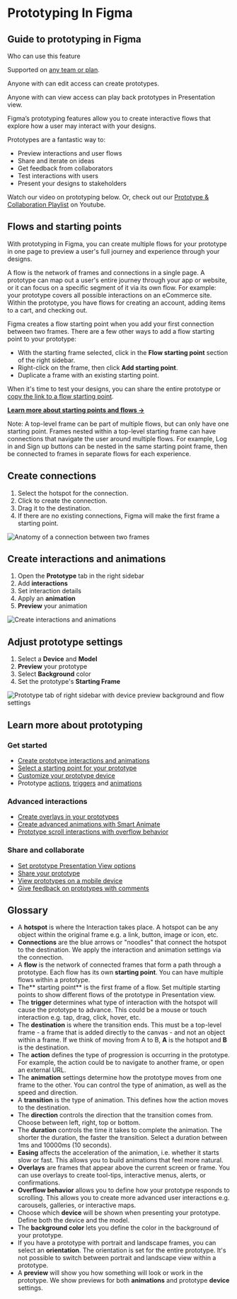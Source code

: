 # Prototyping In Figma



## Guide to prototyping in Figma

Who can use this feature

 

Supported on [any team or plan](https://help.figma.com/hc/en-us/articles/360040328273-Plans-and-teams-in-Figma).

 

Anyone with can edit access can create prototypes.

 

Anyone with can view access can play back prototypes in Presentation view.

Figma’s prototyping features allow you to create interactive flows that explore how a user may interact with your designs.

Prototypes are a fantastic way to:

* Preview interactions and user flows
* Share and iterate on ideas
* Get feedback from collaborators
* Test interactions with users
* Present your designs to stakeholders

Watch our video on prototyping below. Or, check out our [Prototype & Collaboration Playlist](https://www.youtube.com/playlist?list=PLXDU_eVOJTx7aqRW3Skp1aRT9ktC3ctqA) on Youtube.

## Flows and starting points <a href="flows_and_starting_points" id="flows_and_starting_points"></a>

With prototyping in Figma, you can create multiple flows for your prototype in one page to preview a user's full journey and experience through your designs.

A flow is the network of frames and connections in a single page. A prototype can map out a user's entire journey through your app or website, or it can focus on a specific segment of it via its own flow. For example: your prototype covers all possible interactions on an eCommerce site. Within the prototype, you have flows for creating an account, adding items to a cart, and checking out.

Figma creates a flow starting point when you add your first connection between two frames. There are a few other ways to add a flow starting point to your prototype:

* With the starting frame selected, click  in the **Flow starting point** section of the right sidebar.
* Right-click on the frame, then click **Add starting point**.
* Duplicate a frame with an existing starting point.

When it's time to test your designs, you can share the entire prototype or [copy the link to a flow starting point](https://help.figma.com/hc/en-us/articles/360039823894).

[**Learn more about starting points and flows →**](https://help.figma.com/hc/en-us/articles/360039823894)

Note: A top-level frame can be part of multiple flows, but can only have one starting point. Frames nested within a top-level starting frame can have connections that navigate the user around multiple flows. For example, Log in and Sign up buttons can be nested in the same starting point frame, then be connected to frames in separate flows for each experience.

## Create connections <a href="create_connections" id="create_connections"></a>

1. Select the hotspot for the connection.
2. Click  to create the connection.
3. Drag it to the destination.
4. If there are no existing connections, Figma will make the first frame a starting point.

![Anatomy of a connection between two frames](https://help.figma.com/hc/article_attachments/4404146549271/Anatomy_of_a_connection_between_two_frames\_\_2\_.png)

## Create interactions and animations <a href="create_interactions_and_animations" id="create_interactions_and_animations"></a>

1. Open the **Prototype** tab in the right sidebar
2. Add **interactions**
3. Set interaction details
4. Apply an **animation**
5. **Preview** your animation

![Create interactions and animations](https://help.figma.com/hc/article_attachments/4404153733655/Create_interactions_and_animations\_\_3\__1\__1\_.png)

## Adjust prototype settings <a href="adjust_prototype_settings" id="adjust_prototype_settings"></a>

1. Select a **Device** and **Model**
2. **Preview** your prototype
3. Select **Background** color
4. Set the prototype's **Starting Frame**

![Prototype tab of right sidebar with device preview background and flow settings](https://help.figma.com/hc/article_attachments/4404153736087/Prototype_tab_of_right_sidebar_with_device\_\_preview\_\_background\_\_and_flow_settings\_\_1\_.png)

## Learn more about prototyping <a href="learn_more_about_prototyping" id="learn_more_about_prototyping"></a>

### Get started <a href="get_started" id="get_started"></a>

* [Create prototype interactions and animations](https://help.figma.com/hc/en-us/articles/360040315773)
* [Select a starting point for your prototype](https://help.figma.com/hc/en-us/articles/360039823894)
* [Customize your prototype device](https://help.figma.com/hc/en-us/articles/360039823894)
* Prototype [actions](https://help.figma.com/hc/en-us/articles/360040035874), [triggers](https://help.figma.com/hc/en-us/articles/360040035834) and [animations](https://help.figma.com/hc/en-us/articles/360040522373)

### Advanced interactions <a href="advanced_interactions" id="advanced_interactions"></a>

* [Create overlays in your prototypes](https://help.figma.com/hc/en-us/articles/360039818254)
* [Create advanced animations with Smart Animate](https://help.figma.com/hc/en-us/articles/360039818874)
* [Prototype scroll interactions with overflow behavior](https://help.figma.com/hc/en-us/articles/360039818734)

### Share and collaborate <a href="share_and_collaborate" id="share_and_collaborate"></a>

* [Set prototype Presentation View options](https://help.figma.com/hc/en-us/articles/360040318013)
* [Share your prototype](https://help.figma.com/hc/en-us/articles/360039822654)
* [View prototypes on a mobile device](https://help.figma.com/hc/en-us/articles/360040321093-View-prototypes-on-a-mobile-device)
* [Give feedback on prototypes with comments](https://help.figma.com/hc/en-us/articles/360039824594)

## Glossary <a href="glossary" id="glossary"></a>

* A **hotspot** is where the Interaction takes place. A hotspot can be any object within the original frame e.g. a link, button, image or icon, etc.
* **Connections** are the blue arrows or "noodles" that connect the hotspot to the destination. We apply the interaction and animation settings via the connection.
* A **flow** is the network of connected frames that form a path through a prototype. Each flow has its own **starting point**. You can have multiple flows within a prototype.
* The** starting point** is the first frame of a flow. Set multiple starting points to show different flows of the prototype in Presentation view.
* The **trigger** determines what type of interaction with the hotspot will cause the prototype to advance. This could be a mouse or touch interaction e.g. tap, drag, click, hover, etc.
* The **destination** is where the transition ends. This must be a top-level frame - a frame that is added directly to the canvas - and not an object within a frame. If we think of moving from A to B, **A** is the hotspot and **B** is the destination.
* The **action** defines the type of progression is occurring in the prototype. For example, the action could be to navigate to another frame, or open an external URL.
* The **animation** settings determine how the prototype moves from one frame to the other. You can control the type of animation, as well as the speed and direction.
* A **transition** is the type of animation. This defines how the action moves to the destination.
* The **direction** controls the direction that the transition comes from. Choose between left, right, top or bottom.
* The **duration** controls the time it takes to complete the animation. The shorter the duration, the faster the transition. Select a duration between 1ms and 10000ms (10 seconds).
* **Easing** affects the acceleration of the animation, i.e. whether it starts slow or fast. This allows you to build animations that feel more natural.
* **Overlays** are frames that appear above the current screen or frame. You can use overlays to create tool-tips, interactive menus, alerts, or confirmations.
* **Overflow behavior** allows you to define how your prototype responds to scrolling. This allows you to create more advanced user interactions e.g. carousels, galleries, or interactive maps.
* Choose which **device** will be shown when presenting your prototype. Define both the device and the model.
* The **background color** lets you define the color in the background of your prototype.
* If you have a prototype with portrait and landscape frames, you can select an **orientation**. The orientation is set for the entire prototype. It's not possible to switch between portrait and landscape view within a prototype.
* A **preview** will show you how something will look or work in the prototype. We show previews for both **animations** and prototype **device** settings.
